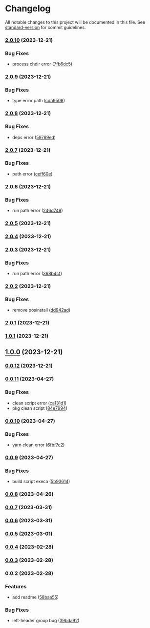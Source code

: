 # Changelog

All notable changes to this project will be documented in this file. See [standard-version](https://github.com/conventional-changelog/standard-version) for commit guidelines.

### [2.0.10](https://github.com/Eyes22798/svgicon-viewer/compare/v2.0.9...v2.0.10) (2023-12-21)


### Bug Fixes

* process chdir error ([7fb6dc5](https://github.com/Eyes22798/svgicon-viewer/commit/7fb6dc5a2ccc7743c9b6b67a50272cccc127c563))

### [2.0.9](https://github.com/Eyes22798/svgicon-viewer/compare/v2.0.8...v2.0.9) (2023-12-21)


### Bug Fixes

* type error path ([cda9508](https://github.com/Eyes22798/svgicon-viewer/commit/cda95085f6a0715e507c001a6705913f09b61b1f))

### [2.0.8](https://github.com/Eyes22798/svgicon-viewer/compare/v2.0.7...v2.0.8) (2023-12-21)


### Bug Fixes

* deps error ([59769ed](https://github.com/Eyes22798/svgicon-viewer/commit/59769ed436ddc08b181bd7777400cdeee0c439c7))

### [2.0.7](https://github.com/Eyes22798/svgicon-viewer/compare/v2.0.6...v2.0.7) (2023-12-21)


### Bug Fixes

* path error ([ceff60e](https://github.com/Eyes22798/svgicon-viewer/commit/ceff60e9f454cfae2e567a5430ee9a38d7ba43a8))

### [2.0.6](https://github.com/Eyes22798/svgicon-viewer/compare/v2.0.5...v2.0.6) (2023-12-21)


### Bug Fixes

* run path error ([246d749](https://github.com/Eyes22798/svgicon-viewer/commit/246d749cdafe6bce4ee9a699f38610c3da3c570c))

### [2.0.5](https://github.com/Eyes22798/svgicon-viewer/compare/v2.0.4...v2.0.5) (2023-12-21)

### [2.0.4](https://github.com/Eyes22798/svgicon-viewer/compare/v2.0.3...v2.0.4) (2023-12-21)

### [2.0.3](https://github.com/Eyes22798/svgicon-viewer/compare/v2.0.2...v2.0.3) (2023-12-21)


### Bug Fixes

* run path error ([368b4cf](https://github.com/Eyes22798/svgicon-viewer/commit/368b4cfe9b668313e08b93b991e44e3c11e181f3))

### [2.0.2](https://github.com/Eyes22798/svgicon-viewer/compare/v2.0.1...v2.0.2) (2023-12-21)


### Bug Fixes

* remove posinstall ([dd942ad](https://github.com/Eyes22798/svgicon-viewer/commit/dd942ad4b9cf02f0ea3586c62b674e98b802fdb1))

### [2.0.1](https://github.com/Eyes22798/svgicon-viewer/compare/v1.0.1...v2.0.1) (2023-12-21)

### [1.0.1](https://github.com/Eyes22798/svgicon-viewer/compare/v1.0.0...v1.0.1) (2023-12-21)

## [1.0.0](https://github.com/Eyes22798/svgicon-viewer/compare/v0.0.12...v1.0.0) (2023-12-21)

### [0.0.12](https://github.com/Eyes22798/svgicon-viewer/compare/v0.0.11...v0.0.12) (2023-12-21)

### [0.0.11](https://github.com/Eyes22798/svgicon-viewer/compare/v0.0.10...v0.0.11) (2023-04-27)


### Bug Fixes

* clean script error ([ca131d1](https://github.com/Eyes22798/svgicon-viewer/commit/ca131d11ab03f775fa0a13c24b145b422f5172b4))
* pkg clean script ([84e7994](https://github.com/Eyes22798/svgicon-viewer/commit/84e7994bf43d93f17c98e66f2da275c2494daba4))

### [0.0.10](https://github.com/Eyes22798/svgicon-viewer/compare/v0.0.9...v0.0.10) (2023-04-27)


### Bug Fixes

* yarn clean error ([6fbf7c2](https://github.com/Eyes22798/svgicon-viewer/commit/6fbf7c228ba5e9625571f3160ea2cdffa3f88d5e))

### [0.0.9](https://github.com/Eyes22798/svgicon-viewer/compare/v0.0.8...v0.0.9) (2023-04-27)


### Bug Fixes

* build script execa ([5b93614](https://github.com/Eyes22798/svgicon-viewer/commit/5b9361453bf378299eefb3d820e16bd772d5e792))

### [0.0.8](https://github.com/Eyes22798/svgicon-viewer/compare/v0.0.7...v0.0.8) (2023-04-26)

### [0.0.7](https://github.com/Eyes22798/svgicon-viewer/compare/v0.0.6...v0.0.7) (2023-03-31)

### [0.0.6](https://github.com/Eyes22798/svgicon-viewer/compare/v0.0.5...v0.0.6) (2023-03-31)

### [0.0.5](https://github.com/Eyes22798/svgicon-viewer/compare/v0.0.4...v0.0.5) (2023-03-01)

### [0.0.4](https://github.com/Eyes22798/svgicon-viewer/compare/v0.0.3...v0.0.4) (2023-02-28)

### [0.0.3](https://github.com/Eyes22798/svgicon-viewer/compare/v0.0.2...v0.0.3) (2023-02-28)

### 0.0.2 (2023-02-28)


### Features

* add readme ([58baa55](https://github.com/Eyes22798/svgicon-viewer/commit/58baa55e55629de1f41e82fc5d09cc23aadf009c))


### Bug Fixes

* left-header group bug ([39bda92](https://github.com/Eyes22798/svgicon-viewer/commit/39bda92730ea86c08b358352fa3f0b0c632f034e))
